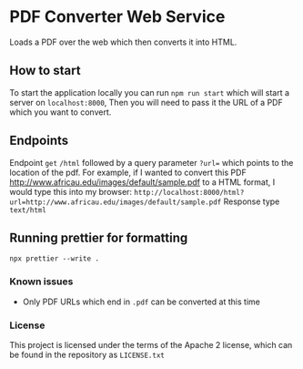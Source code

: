 # PDF Converter Web Service

Loads a PDF over the web which then converts it into HTML.

## How to start

To start the application locally you can run `npm run start` which will start a server on `localhost:8000`, Then you will need to pass it the URL of a PDF which you want to convert.

## Endpoints

Endpoint `get` `/html` followed by a query parameter `?url=` which points to
the location of the pdf. For example, if I wanted to convert this PDF http://www.africau.edu/images/default/sample.pdf to a HTML format,
I would type this into my browser: `http://localhost:8000/html?url=http://www.africau.edu/images/default/sample.pdf`
Response type `text/html`

## Running prettier for formatting

`npx prettier --write .`

### Known issues

 - Only PDF URLs which end in `.pdf` can be converted at this time

### License

This project is licensed under the terms of the Apache 2 license, which can be found in the repository as `LICENSE.txt`
